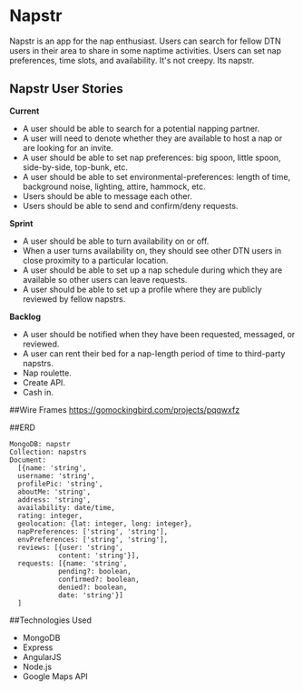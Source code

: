# Napstr
Napstr is an app for the nap enthusiast. Users can search for fellow DTN users in their area to share in some naptime activities. Users can set nap preferences, time slots, and availability. It's not creepy. Its napstr. 


## Napstr User Stories
**Current**
- A user should be able to search for a potential napping partner.
- A user will need to denote whether they are available to host a nap or are looking for an invite.
- A user should be able to set nap preferences: big spoon, little spoon, side-by-side, top-bunk, etc.
- A user should be able to set environmental-preferences: length of time, background noise, lighting, attire, hammock, etc.
- Users should be able to message each other.
- Users should be able to send and confirm/deny requests.

**Sprint**
- A user should be able to turn availability on or off.
- When a user turns availability on, they should see other DTN users in close proximity to a particular location.
- A user should be able to set up a nap schedule during which they are available so other users can leave requests.
- A user should be able to set up a profile where they are publicly reviewed by fellow napstrs.

**Backlog**
- A user should be notified when they have been requested, messaged, or reviewed.
- A user can rent their bed for a nap-length period of time to third-party napstrs. 
- Nap roulette.
- Create API.
- Cash in.


##Wire Frames 
https://gomockingbird.com/projects/pqqwxfz

##ERD
```
MongoDB: napstr
Collection: napstrs
Document: 
  [{name: 'string',
  username: 'string',
  profilePic: 'string',
  aboutMe: 'string',
  address: 'string',
  availability: date/time,
  rating: integer,
  geolocation: {lat: integer, long: integer},
  napPreferences: ['string', 'string'],
  envPreferences: ['string', 'string'],
  reviews: [{user: 'string',
            content: 'string'}],
  requests: [{name: 'string', 
            pending?: boolean, 
            confirmed?: boolean, 
            denied?: boolean, 
            date: 'string'}]
  ]
```

##Technologies Used
- MongoDB
- Express
- AngularJS
- Node.js
- Google Maps API
